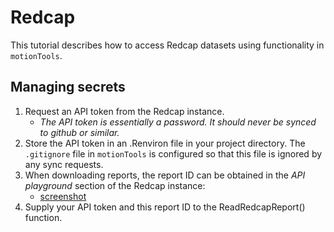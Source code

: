 Redcap
====================================
This tutorial describes how to access Redcap datasets using functionality in `motionTools`.

## Managing secrets
1. Request an API token from the Redcap instance.
    * *The API token is essentially a password. It should never be synced to github or similar.*
2. Store the API token in an .Renviron file in your project directory. The `.gitignore` file in `motionTools` is configured so that this file is ignored by any sync requests.
3. When downloading reports, the report ID can be obtained in the *API playground* section of the Redcap instance:
    * [screenshot](https://github.com/jlucasmckay/motionTools/blob/main/media/secrets.png)
4. Supply your API token and this report ID to the ReadRedcapReport() function.
